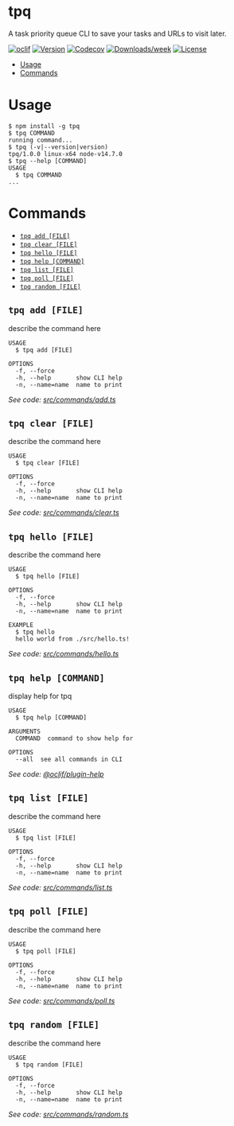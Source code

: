 tpq
===

A task priority queue CLI to save your tasks and URLs to visit later.

[![oclif](https://img.shields.io/badge/cli-oclif-brightgreen.svg)](https://oclif.io)
[![Version](https://img.shields.io/npm/v/tpq.svg)](https://npmjs.org/package/tpq)
[![Codecov](https://codecov.io/gh/xamfy/tpq/branch/master/graph/badge.svg)](https://codecov.io/gh/xamfy/tpq)
[![Downloads/week](https://img.shields.io/npm/dw/tpq.svg)](https://npmjs.org/package/tpq)
[![License](https://img.shields.io/npm/l/tpq.svg)](https://github.com/xamfy/tpq/blob/master/package.json)

<!-- toc -->
* [Usage](#usage)
* [Commands](#commands)
<!-- tocstop -->
# Usage
<!-- usage -->
```sh-session
$ npm install -g tpq
$ tpq COMMAND
running command...
$ tpq (-v|--version|version)
tpq/1.0.0 linux-x64 node-v14.7.0
$ tpq --help [COMMAND]
USAGE
  $ tpq COMMAND
...
```
<!-- usagestop -->
# Commands
<!-- commands -->
* [`tpq add [FILE]`](#tpq-add-file)
* [`tpq clear [FILE]`](#tpq-clear-file)
* [`tpq hello [FILE]`](#tpq-hello-file)
* [`tpq help [COMMAND]`](#tpq-help-command)
* [`tpq list [FILE]`](#tpq-list-file)
* [`tpq poll [FILE]`](#tpq-poll-file)
* [`tpq random [FILE]`](#tpq-random-file)

## `tpq add [FILE]`

describe the command here

```
USAGE
  $ tpq add [FILE]

OPTIONS
  -f, --force
  -h, --help       show CLI help
  -n, --name=name  name to print
```

_See code: [src/commands/add.ts](https://github.com/xamfy/tpq/blob/v1.0.0/src/commands/add.ts)_

## `tpq clear [FILE]`

describe the command here

```
USAGE
  $ tpq clear [FILE]

OPTIONS
  -f, --force
  -h, --help       show CLI help
  -n, --name=name  name to print
```

_See code: [src/commands/clear.ts](https://github.com/xamfy/tpq/blob/v1.0.0/src/commands/clear.ts)_

## `tpq hello [FILE]`

describe the command here

```
USAGE
  $ tpq hello [FILE]

OPTIONS
  -f, --force
  -h, --help       show CLI help
  -n, --name=name  name to print

EXAMPLE
  $ tpq hello
  hello world from ./src/hello.ts!
```

_See code: [src/commands/hello.ts](https://github.com/xamfy/tpq/blob/v1.0.0/src/commands/hello.ts)_

## `tpq help [COMMAND]`

display help for tpq

```
USAGE
  $ tpq help [COMMAND]

ARGUMENTS
  COMMAND  command to show help for

OPTIONS
  --all  see all commands in CLI
```

_See code: [@oclif/plugin-help](https://github.com/oclif/plugin-help/blob/v3.2.0/src/commands/help.ts)_

## `tpq list [FILE]`

describe the command here

```
USAGE
  $ tpq list [FILE]

OPTIONS
  -f, --force
  -h, --help       show CLI help
  -n, --name=name  name to print
```

_See code: [src/commands/list.ts](https://github.com/xamfy/tpq/blob/v1.0.0/src/commands/list.ts)_

## `tpq poll [FILE]`

describe the command here

```
USAGE
  $ tpq poll [FILE]

OPTIONS
  -f, --force
  -h, --help       show CLI help
  -n, --name=name  name to print
```

_See code: [src/commands/poll.ts](https://github.com/xamfy/tpq/blob/v1.0.0/src/commands/poll.ts)_

## `tpq random [FILE]`

describe the command here

```
USAGE
  $ tpq random [FILE]

OPTIONS
  -f, --force
  -h, --help       show CLI help
  -n, --name=name  name to print
```

_See code: [src/commands/random.ts](https://github.com/xamfy/tpq/blob/v1.0.0/src/commands/random.ts)_
<!-- commandsstop -->
